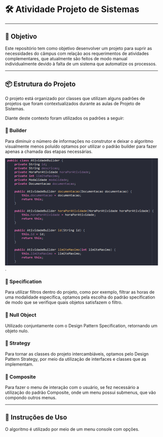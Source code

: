 # 🛠️ Atividade Projeto de Sistemas

---

## 🎯 Objetivo

Este repositório tem como objetivo desenvolver um projeto para suprir as necessidades do câmpus com relação aos requerimentos de atividades complementares, que atualmente são feitos de modo manual individualmente devido à falta de um sistema que automatize os processos.

---

## 📦 Estrutura do Projeto

O projeto está organizado por classes que utilizam alguns padrões de projetos que foram contextualizados durante as aulas de Projeto de Sistemas.

Diante deste contexto foram utilizados os padrões a seguir:



### 🧱 Builder

Para diminuir o número de informações no construtor e deixar o algoritmo visualmente menos poluído optamos por utilizar o padrão builder para fazer apenas a chamada das etapas necessárias.

 ![Image Alt](https://github.com/gabriel-mendes-silva/Gestao-de-Atividades-Complementares/blob/bd9876c26efb77bdaea0dcc6c4b8fcadf0aeb3dc/Builder.png).



### 🧮 Specification

Para utilizar filtros dentro do projeto, como por exemplo, filtrar as horas de uma modalidade específica, optamos pela escolha do padrão specification de modo que se verifique quais objetos satisfazem o filtro.



### 🚫 Null Object

Utilizado conjuntamente com o Design Pattern Specification, retornando um objeto nulo.



### 🔁 Strategy

Para tornar as classes do projeto intercambiáveis, optamos pelo Design Pattern Strategy, por meio da utilização de interfaces e classes que as implementam.



### 🧩 Composite

Para fazer o menu de interação com o usuário, se fez necessário a utilização do padrão Composite, onde um menu possui submenus, que vão compondo outros menus.

---

## 📖 Instruções de Uso

O algoritmo é utilizado por meio de um menu console com opções.

